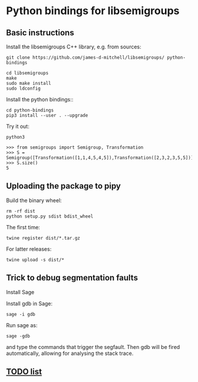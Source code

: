 # Python bindings for libsemigroups

## Basic instructions

Install the libsemigroups C++ library, e.g. from sources:

    git clone https://github.com/james-d-mitchell/libsemigroups/ python-bindings

    cd libsemigroups
    make
    sudo make install
    sudo ldconfig

Install the python bindings::

    cd python-bindings
    pip3 install --user . --upgrade

Try it out:

    python3

    >>> from semigroups import Semigroup, Transformation
    >>> S = Semigroup([Transformation([1,1,4,5,4,5]),Transformation([2,3,2,3,5,5])])
    >>> S.size()
    5

## Uploading the package to pipy

Build the binary wheel:

    rm -rf dist
    python setup.py sdist bdist_wheel

The first time:

    twine register dist/*.tar.gz

For latter releases:

    twine upload -s dist/*

## Trick to debug segmentation faults

Install Sage

Install gdb in Sage:

    sage -i gdb

Run sage as:

    sage -gdb

and type the commands that trigger the segfault. Then gdb will be
fired automatically, allowing for analysing the stack trace.

## [TODO list](TODO)
